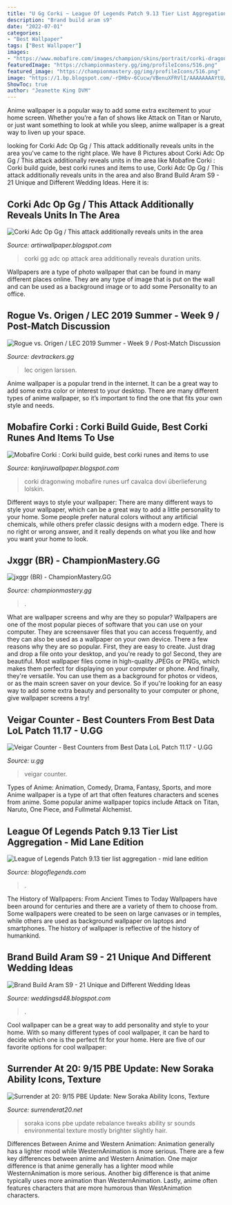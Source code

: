 ```yaml
---
title: "U Gg Corki ~ League Of Legends Patch 9.13 Tier List Aggregation"
description: "Brand build aram s9"
date: "2022-07-01"
categories:
- "Best Wallpaper"
tags: ["Best Wallpaper"]
images:
- "https://www.mobafire.com/images/champion/skins/portrait/corki-dragonwing.jpg"
featuredImage: "https://championmastery.gg/img/profileIcons/516.png"
featured_image: "https://championmastery.gg/img/profileIcons/516.png"
image: "https://1.bp.blogspot.com/-rDHbv-6Cucw/VBenuXFRVlI/AAAAAAAAYtU/EyRYTapy28U/s1600/NEWBASEAKALI.jpg"
ShowToc: true
author: "Jeanette King DVM"
---
```



Anime wallpaper is a popular way to add some extra excitement to your home screen. Whether you’re a fan of shows like Attack on Titan or Naruto, or just want something to look at while you sleep, anime wallpaper is a great way to liven up your space.

	

		
looking for Corki Adc Op Gg / This attack additionally reveals units in the area you've came to the right place. We have 8 Pictures about Corki Adc Op Gg / This attack additionally reveals units in the area like Mobafire Corki : Corki build guide, best corki runes and items to use, Corki Adc Op Gg / This attack additionally reveals units in the area and also Brand Build Aram S9 - 21 Unique and Different Wedding Ideas. Here it is:
		
    
## Corki Adc Op Gg / This Attack Additionally Reveals Units In The Area

<img loading=lazy src="https://pbs.twimg.com/media/DUbVXI4V4AAgGyp.jpg:small" onerror="this.onerror=null;this.src='https://tse1.mm.bing.net/th?id=OIP.3mYTEwq2Y0i1x98gqXamZgHaEM&amp;pid=15.1';" alt="Corki Adc Op Gg / This attack additionally reveals units in the area">

_Source: artirwallpaper.blogspot.com_

>corki gg adc op attack area additionally reveals duration units. 

	



Wallpapers are a type of photo wallpaper that can be found in many different places online. They are any type of image that is put on the wall and can be used as a background image or to add some Personality to an office.

    
## Rogue Vs. Origen / LEC 2019 Summer - Week 9 / Post-Match Discussion

<img loading=lazy src="https://i.imgur.com/xweZ4QU.jpg" onerror="this.onerror=null;this.src='https://tse1.mm.bing.net/th?id=OIP.2phP2AeT8cE6Zpi88nUb7QHaEK&amp;pid=15.1';" alt="Rogue vs. Origen / LEC 2019 Summer - Week 9 / Post-Match Discussion">

_Source: devtrackers.gg_

>lec origen larssen. 

	

Anime wallpaper is a popular trend in the internet. It can be a great way to add some extra color or interest to your desktop. There are many different types of anime wallpaper, so it’s important to find the one that fits your own style and needs.

    
## Mobafire Corki : Corki Build Guide, Best Corki Runes And Items To Use

<img loading=lazy src="https://www.mobafire.com/images/champion/skins/portrait/corki-dragonwing.jpg" onerror="this.onerror=null;this.src='https://tse4.mm.bing.net/th?id=OIP.AYgUwPE6bfL_UPXf8pMT-QAAAA&amp;pid=15.1';" alt="Mobafire Corki : Corki build guide, best corki runes and items to use">

_Source: kanjiruwallpaper.blogspot.com_

>corki dragonwing mobafire runes urf cavalca dovi überlieferung lolskin. 

	

Different ways to style your wallpaper:
There are many different ways to style your wallpaper, which can be a great way to add a little personality to your home. Some people prefer natural colors without any artificial chemicals, while others prefer classic designs with a modern edge. There is no right or wrong answer, and it really depends on what you like and how you want your home to look.

    
## Jxggr (BR) - ChampionMastery.GG

<img loading=lazy src="https://championmastery.gg/img/profileIcons/516.png" onerror="this.onerror=null;this.src='https://tse1.mm.bing.net/th?id=OIP.eH2M6foB0H8huphvUprHGgAAAA&amp;pid=15.1';" alt="jxggr (BR) - ChampionMastery.GG">

_Source: championmastery.gg_

>. 

	

What are wallpaper screens and why are they so popular?
Wallpapers are one of the most popular pieces of software that you can use on your computer. They are screensaver files that you can access frequently, and they can also be used as a wallpaper on your own device. There a few reasons why they are so popular. First, they are easy to create. Just drag and drop a file onto your desktop, and you're ready to go! Second, they are beautiful. Most wallpaper files come in high-quality JPEGs or PNGs, which makes them perfect for displaying on your computer or phone. And finally, they're versatile. You can use them as a background for photos or videos, or as the main screen saver on your device. So if you're looking for an easy way to add some extra beauty and personality to your computer or phone, give wallpaper screens a try!

    
## Veigar Counter - Best Counters From Best Data LoL Patch 11.17 - U.GG

<img loading=lazy src="https://static.u.gg/assets/lol/riot_static/11.16.1/img/spell/VeigarR.png" onerror="this.onerror=null;this.src='https://tse1.mm.bing.net/th?id=OIP.pGr0lvqqTOFCtRsHJnbSHgAAAA&amp;pid=15.1';" alt="Veigar Counter - Best Counters from Best Data LoL Patch 11.17 - U.GG">

_Source: u.gg_

>veigar counter. 

	

Types of Anime: Animation, Comedy, Drama, Fantasy, Sports, and more
Anime wallpaper is a type of art that often features characters and scenes from anime. Some popular anime wallpaper topics include Attack on Titan, Naruto, One Piece, and Fullmetal Alchemist.

    
## League Of Legends Patch 9.13 Tier List Aggregation - Mid Lane Edition

<img loading=lazy src="https://imagesvc.timeincapp.com/v3/fan/image?url=https://blogoflegends.com/files/2019/07/Ahri_7-850x560.jpg&amp;c=sc&amp;w=268&amp;h=167" onerror="this.onerror=null;this.src='https://tse1.mm.bing.net/th?id=OIP.lY1W8Q_hBenmKHlk7HQHxAAAAA&amp;pid=15.1';" alt="League of Legends Patch 9.13 tier list aggregation - mid lane edition">

_Source: blogoflegends.com_

>. 

	

The History of Wallpapers: From Ancient Times to Today
Wallpapers have been around for centuries and there are a variety of them to choose from. Some wallpapers were created to be seen on large canvases or in temples, while others are used as background wallpaper on laptops and smartphones. The history of wallpaper is reflective of the history of humankind.

    
## Brand Build Aram S9 - 21 Unique And Different Wedding Ideas

<img loading=lazy src="https://lh3.googleusercontent.com/proxy/JYfl32gbuXF1C5x2ANUSa-u-5TMXRKJ-OB4QBeCvlocUYC7MBZIuLm08Gwvag4kplCjquWQPQDo9tHUkGsFf0gI4UxvG055I7Zuriowniu1W1j_CkqEu7bLjT73GNSpnEQpBfI7JSNE8Dws=w1200-h630-p-k-no-nu" onerror="this.onerror=null;this.src='https://tse3.mm.bing.net/th?id=OIP.yBL0tKnJ0ShgMl4iQAC70AHaEd&amp;pid=15.1';" alt="Brand Build Aram S9 - 21 Unique and Different Wedding Ideas">

_Source: weddingsd48.blogspot.com_

>. 

	

Cool wallpaper can be a great way to add personality and style to your home. With so many different types of cool wallpaper, it can be hard to decide which one is the perfect fit for your home. Here are five of our favorite options for cool wallpaper: 

    
## Surrender At 20: 9/15 PBE Update: New Soraka Ability Icons, Texture

<img loading=lazy src="https://1.bp.blogspot.com/-rDHbv-6Cucw/VBenuXFRVlI/AAAAAAAAYtU/EyRYTapy28U/s1600/NEWBASEAKALI.jpg" onerror="this.onerror=null;this.src='https://tse2.mm.bing.net/th?id=OIP.GzHTQ0I_a--RYOrWLI1XNgHaCv&amp;pid=15.1';" alt="Surrender at 20: 9/15 PBE Update: New Soraka Ability Icons, Texture">

_Source: surrenderat20.net_

>soraka icons pbe update rebalance tweaks ability sr sounds environmental texture mostly brighter slightly hair. 

	

Differences Between Anime and Western Animation: Animation generally has a lighter mood while WesternAnimation is more serious.
There are a few key differences between anime and Western Animation. One major difference is that anime generally has a lighter mood while WesternAnimation is more serious. Another big difference is that anime typically uses more animation than WesternAnimation. Lastly, anime often features characters that are more humorous than WestAnimation characters.

